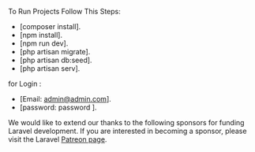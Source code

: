 

To Run Projects Follow This Steps:

- [composer install].
- [npm install].
- [npm run dev].
- [php artisan migrate].
- [php artisan db:seed].
- [php artisan serv].

for Login :
- [Email: admin@admin.com].
- [password: password ].

We would like to extend our thanks to the following sponsors for funding Laravel development. If you are interested in becoming a sponsor, please visit the Laravel [Patreon page](https://patreon.com/taylorotwell).

